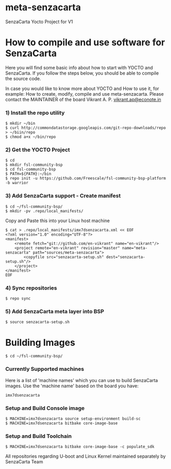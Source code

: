 # meta-senzacarta

SenzaCarta Yocto Project for V1

# How to compile and use software for SenzaCarta

Here you will find some basic info about how to start with YOCTO and SenzaCarta. If you follow the steps below, you should be able to compile the source code.

In case you would like to know more about YOCTO and How to use it, for example: How to create, modify, compile and use meta-senzacarta. Please contact the MAINTAINER of the board Vikrant A. P. <vikrant.ap@econote.in>

### 1) Install the repo utility
	$ mkdir ~/bin
	$ curl http://commondatastorage.googleapis.com/git-repo-downloads/repo > ~/biin/repo
	$ chmod a+x ~/bin/repo

### 2) Get the YOCTO Project
	$ cd
	$ mkdir fsl-community-bsp
	$ cd fsl-community-bsp
	$ PATH=${PATH}:~/bin
	$ repo init -u https://github.com/Freescale/fsl-community-bsp-platform -b warrior

### 3) Add SenzaCarta support - Create manifest
	$ cd ~/fsl-community-bsp/
	$ mkdir -pv .repo/local_manifests/

Copy and Paste this into your Linux host machine

	$ cat > .repo/local_manifests/imx7dsenzacarta.xml << EOF
	<?xml version="1.0" encoding="UTF-8"?>
	<manifest>
		<remote fetch="git://github.com/en-vikrant" name="en-vikrant"/>
		<project remote="en-vikrant" revision="master" name="meta-senzacarta" path="sources/meta-senzacarta">
			<copyfile src="senzacarta-setup.sh" dest="senzacarta-setup.sh"/>
		</project>
	</manifest>
	EOF

### 4) Sync repositories
	$ repo sync

### 5) Add SenzaCarta meta layer into BSP
	$ source senzacarta-setup.sh

# Building Images
	$ cd ~/fsl-community-bsp/

### Currently Supported machines <machine name>
Here is a list of 'machine names' which you can use to build SenzaCarta images. Use the 'machine name' based on the board you have:

	imx7dsenzacarta

### Setup and Build Console image
	$ MACHINE=imx7dsenzacarta source setup-environment build-sc
	$ MACHINE=imx7dsenzacarta bitbake core-image-base

### Setup and Build Toolchain
	$ MACHINE=imx7dsenzacarta bitbake core-image-base -c populate_sdk

All repositories regarding U-boot and Linux Kernel maintained separately by SenzaCarta Team
